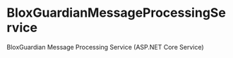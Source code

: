 # BloxGuardianMessageProcessingService
BloxGuardian Message Processing Service (ASP.NET Core Service)
